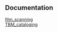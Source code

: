 ## Documentation 
[film_scanning](/film_scanning/README.md)  
[TBM_cataloging](/TBM_cataloging/README.md)
